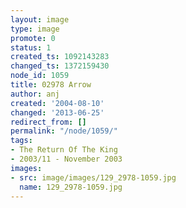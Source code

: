 ```yaml
---
layout: image
type: image
promote: 0
status: 1
created_ts: 1092143283
changed_ts: 1372159430
node_id: 1059
title: 02978 Arrow
author: anj
created: '2004-08-10'
changed: '2013-06-25'
redirect_from: []
permalink: "/node/1059/"
tags:
- The Return Of The King
- 2003/11 - November 2003
images:
- src: image/images/129_2978-1059.jpg
  name: 129_2978-1059.jpg
---
```



